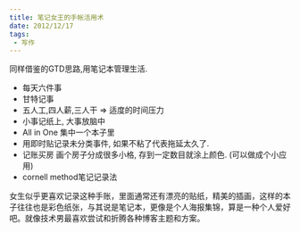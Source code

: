 ```yaml
---
title: 笔记女王的手帐活用术
date: 2012/12/17
tags:
 - 写作
---
```


同样借鉴的GTD思路,用笔记本管理生活.
 * 每天六件事
 * 甘特记事
 * 五人工,四人薪,三人干  => 适度的时间压力
 * 小事记纸上, 大事放脑中
 * All in One 集中一个本子里
 * 用即时贴记录未分类事件, 如果不粘了代表拖延太久了.
 * 记账买房 画个房子分成很多小格, 存到一定数目就涂上颜色. (可以做成个小应用)
 * cornell method笔记记录法

 女生似乎更喜欢记录这种手账，里面通常还有漂亮的贴纸，精美的插画，这样的本子往往也是彩色纸张，与其说是笔记本，更像是个人海报集锦，算是一种个人爱好吧。就像技术男最喜欢尝试和折腾各种博客主题和方案。